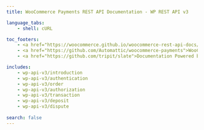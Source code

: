 ```yaml
---
title: WooCommerce Payments REST API Documentation - WP REST API v3

language_tabs:
    - shell: cURL

toc_footers:
    - <a href="https://woocommerce.github.io/woocommerce-rest-api-docs/">WooCommerce REST API Docs</a>
    - <a href="https://github.com/Automattic/woocommerce-payments">WooCommerce Payments</a>
    - <a href="https://github.com/tripit/slate">Documentation Powered by Slate</a>

includes:
    - wp-api-v3/introduction
    - wp-api-v3/authentication
    - wp-api-v3/order
    - wp-api-v3/authorization
    - wp-api-v3/transaction
    - wp-api-v3/deposit
    - wp-api-v3/dispute
    
search: false
---
```

